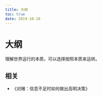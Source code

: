 ```yaml
---
title: 大纲
toc: true
date: 2019-10-18
---
```

# 大纲

理解世界运行的本质，可以选择按照本质来运转。


## 相关

- 《对赌：信息不足时如何做出高明决策》
